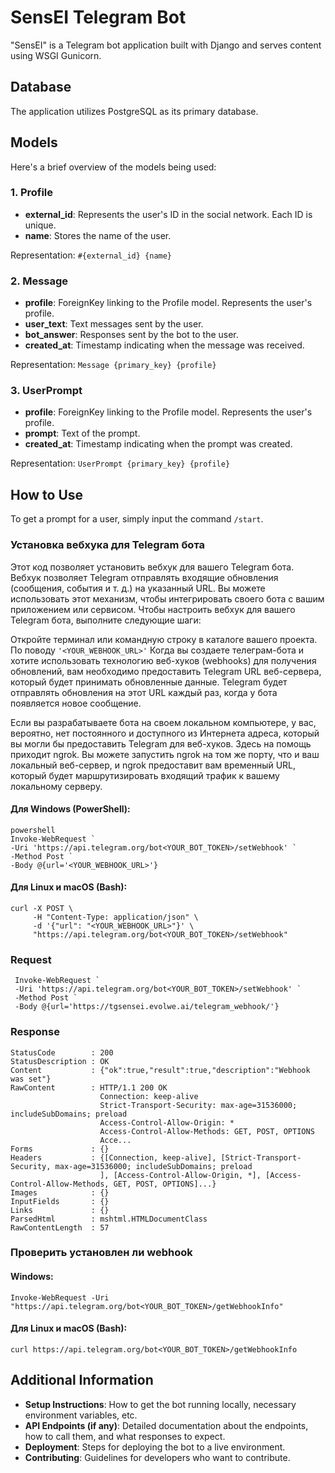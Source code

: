 # SensEI Telegram Bot

"SensEI" is a Telegram bot application built with Django and serves content using WSGI Gunicorn.

## Database

The application utilizes PostgreSQL as its primary database.

## Models

Here's a brief overview of the models being used:

### 1. Profile

- **external_id**: Represents the user's ID in the social network. Each ID is unique.
- **name**: Stores the name of the user.

Representation: `#{external_id} {name}`

### 2. Message

- **profile**: ForeignKey linking to the Profile model. Represents the user's profile.
- **user_text**: Text messages sent by the user.
- **bot_answer**: Responses sent by the bot to the user.
- **created_at**: Timestamp indicating when the message was received.

Representation: `Message {primary_key} {profile}`

### 3. UserPrompt

- **profile**: ForeignKey linking to the Profile model. Represents the user's profile.
- **prompt**: Text of the prompt.
- **created_at**: Timestamp indicating when the prompt was created.

Representation: `UserPrompt {primary_key} {profile}`

## How to Use

To get a prompt for a user, simply input the command `/start`.


### Установка вебхука для Telegram бота
Этот код позволяет установить вебхук для вашего Telegram бота. 
Вебхук позволяет Telegram отправлять входящие обновления (сообщения, события и т. д.) на указанный URL. 
Вы можете использовать этот механизм, чтобы интегрировать своего бота с вашим приложением или сервисом.
Чтобы настроить вебхук для вашего Telegram бота, выполните следующие шаги:

Откройте терминал или командную строку в каталоге вашего проекта.
По поводу ```'<YOUR_WEBHOOK_URL>'```
Когда вы создаете телеграм-бота и хотите использовать технологию веб-хуков (webhooks) для получения обновлений, вам необходимо предоставить Telegram URL веб-сервера, который будет принимать обновленные данные. 
Telegram будет отправлять обновления на этот URL каждый раз, когда у бота появляется новое сообщение.

Если вы разрабатываете бота на своем локальном компьютере, у вас, вероятно, нет постоянного и доступного из Интернета адреса, который вы могли бы предоставить Telegram для веб-хуков. 
Здесь на помощь приходит ngrok. Вы можете запустить ngrok на том же порту, что и ваш локальный веб-сервер, и ngrok предоставит вам временный URL, который будет маршрутизировать входящий трафик к вашему локальному серверу.

#### Для Windows (PowerShell):

```
powershell
Invoke-WebRequest `
-Uri 'https://api.telegram.org/bot<YOUR_BOT_TOKEN>/setWebhook' `
-Method Post `
-Body @{url='<YOUR_WEBHOOK_URL>'}
```

#### Для Linux и macOS (Bash):
```
curl -X POST \
     -H "Content-Type: application/json" \
     -d '{"url": "<YOUR_WEBHOOK_URL>"}' \
     "https://api.telegram.org/bot<YOUR_BOT_TOKEN>/setWebhook"
```

### Request
```
 Invoke-WebRequest `
 -Uri 'https://api.telegram.org/bot<YOUR_BOT_TOKEN>/setWebhook' `
 -Method Post `
 -Body @{url='https://tgsensei.evolwe.ai/telegram_webhook/'}                                                          
```
### Response
```
StatusCode        : 200
StatusDescription : OK
Content           : {"ok":true,"result":true,"description":"Webhook was set"}
RawContent        : HTTP/1.1 200 OK
                    Connection: keep-alive
                    Strict-Transport-Security: max-age=31536000; includeSubDomains; preload
                    Access-Control-Allow-Origin: *
                    Access-Control-Allow-Methods: GET, POST, OPTIONS
                    Acce...
Forms             : {}
Headers           : {[Connection, keep-alive], [Strict-Transport-Security, max-age=31536000; includeSubDomains; preload
                    ], [Access-Control-Allow-Origin, *], [Access-Control-Allow-Methods, GET, POST, OPTIONS]...}
Images            : {}
InputFields       : {}
Links             : {}
ParsedHtml        : mshtml.HTMLDocumentClass
RawContentLength  : 57
```

### Проверить установлен ли webhook

#### Windows:
```
Invoke-WebRequest -Uri "https://api.telegram.org/bot<YOUR_BOT_TOKEN>/getWebhookInfo"
```

#### Для Linux и macOS (Bash):
```
curl https://api.telegram.org/bot<YOUR_BOT_TOKEN>/getWebhookInfo
```



## Additional Information
- **Setup Instructions**: How to get the bot running locally, necessary environment variables, etc.
- **API Endpoints (if any)**: Detailed documentation about the endpoints, how to call them, and what responses to expect.
- **Deployment**: Steps for deploying the bot to a live environment.
- **Contributing**: Guidelines for developers who want to contribute.
